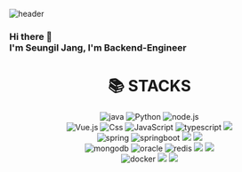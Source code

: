 ![header](https://capsule-render.vercel.app/api?type=cylinder&color=000000&height=150&section=header&text=Terry&fontColor=#9B9FD9&fontSize=70&animation=fadeIn&fontAlignY=55)


### Hi there 👋 </br>I'm Seungil Jang, I'm Backend-Engineer

<div align=center><h1>📚 STACKS</h1></div>
<div align=center> 
<img alt="java" src="https://img.shields.io/badge/java-007396?style=for-the-badge&logo=java&logoColor=white">
<img alt="Python" src="https://img.shields.io/badge/Python-3776AB?style=for-the-badge&logo=Python&logoColor=white"> 
<img alt="node.js" src ="https://img.shields.io/badge/node.js-339933.svg?&style=for-the-badge&logo=redux&logoColor=white"/>
<br>  
<img alt="Vue.js" src="https://img.shields.io/badge/Vue.js-4FC08D?style=for-the-badge&logo=Vue.js&logoColor=white"> 
<img alt="Css" src ="https://img.shields.io/badge/CSS3-1572B6.svg?&style=for-the-badge&logo=CSS3&logoColor=white"/>
<img alt="JavaScript" src ="https://img.shields.io/badge/JavaScriipt-F7DF1E.svg?&style=for-the-badge&logo=JavaScript&logoColor=black"/> 
<img alt="typescript" src ="https://img.shields.io/badge/typescript-3178C6.svg?&style=for-the-badge&logo=typescript&logoColor=black"/> 
<img src="https://img.shields.io/badge/jquery-0769AD?style=for-the-badge&logo=jquery&logoColor=white"> 
<br>
<img alt="spring" src="https://img.shields.io/badge/spring-6DB33F.svg?&style=for-the-badge&logo=spring&logoColor=white"/> 
<img alt="springboot" src="https://img.shields.io/badge/springboot-6DB33F.svg?&style=for-the-badge&logo=springboot&logoColor=white"/>
<img src="https://img.shields.io/badge/express-000000?style=for-the-badge&logo=express&logoColor=white"> 
<img src="https://img.shields.io/badge/django-092E20?style=for-the-badge&logo=django&logoColor=white"> 
<br>
<img alt="mongodb" src ="https://img.shields.io/badge/mongodb-47A248.svg?&style=for-the-badge&logo=mongodb&logoColor=white"/>
<img alt="oracle" src ="https://img.shields.io/badge/oracle-F80000.svg?&style=for-the-badge&logo=oracle&logoColor=white"/> 
<img alt="redis" src ="https://img.shields.io/badge/redis-DC382D.svg?&style=for-the-badge&logo=redis&logoColor=white"/> 
<img src="https://img.shields.io/badge/mysql-4479A1?style=for-the-badge&logo=mysql&logoColor=white"> 
<img src="https://img.shields.io/badge/mariaDB-003545?style=for-the-badge&logo=mariaDB&logoColor=white"> 
<br>
<img alt="docker" src ="https://img.shields.io/badge/docker-2496ED.svg?&style=for-the-badge&logo=docker&logoColor=white"/> 
<img src="https://img.shields.io/badge/linux-FCC624?style=for-the-badge&logo=linux&logoColor=black"> 
<img src="https://img.shields.io/badge/apache tomcat-F8DC75?style=for-the-badge&logo=apachetomcat&logoColor=white">
<br>
<br>
</div>

<!--
**SeungIlJang/SeungIlJang** is a ✨ _special_ ✨ repository because its `README.md` (this file) appears on your GitHub profile.

Here are some ideas to get you started:

- 🔭 I’m currently working on ...
- 🌱 I’m currently learning ...
- 👯 I’m looking to collaborate on ...
- 🤔 I’m looking for help with ...
- 💬 Ask me about ...
- 📫 How to reach me: ...
- 😄 Pronouns: ...
- ⚡ Fun fact: ...
-->
